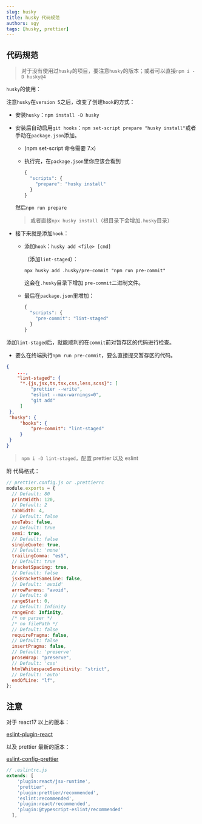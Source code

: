 ```yaml
---
slug: husky
title: husky 代码规范
authors: sgy
tags: [husky, prettier]
---
```


## 代码规范

> 对于没有使用过`husky`的项目，要注意`husky`的版本；或者可以直接`npm i -D husky@4`

`husky`的使用：

注意`husky`在`version 5`之后，改变了创建`hook`的方式：

- 安装`husky`：`npm install -D husky `

- 安装后自动启用`git hooks`：`npm set-script prepare "husky install"`或者手动在`package.json`添加。

  - (npm set-script 命令需要 7.x)

  - 执行完，在`package.json`里你应该会看到

    ```js
    {
      "scripts": {
        "prepare": "husky install"
      }
    }
    ```

  然后`npm run prepare`

  > 或者直接`npx husky install`（根目录下会增加`.husky`目录）

- 接下来就是添加`hook`：

  - 添加`hook`：`husky add <file> [cmd]`

    （添加`lint-staged`）：

    ```shell
    npx husky add .husky/pre-commit "npm run pre-commit"
    ```

    这会在`.husky`目录下增加 `pre-commit`二进制文件。

  - 最后在`package.json`里增加：

    ```js
    {
      "scripts": {
        "pre-commit": "lint-staged"
      }
    }
    ```

添加`lint-staged`后，就能顺利的在`commit`前对暂存区的代码进行检查。

- 要么在终端执行`npm run pre-commit`，要么直接提交暂存区的代码。

```json
{
	...,
	"lint-staged": {
     "*.{js,jsx,ts,tsx,css,less,scss}": [
         "prettier --write",
         "eslint --max-warnings=0",
         "git add"
     ]
 },
 "husky": {
     "hooks": {
         "pre-commit": "lint-staged"
     }
 }
}
```

> `npm i -D lint-staged`，配置 prettier 以及 eslint

附 代码格式：

```js
// prettier.config.js or .prettierrc
module.exports = {
  // Default: 80
  printWidth: 120,
  // Default: 2
  tabWidth: 4,
  // Default: false
  useTabs: false,
  // Default: true
  semi: true,
  // Default: false
  singleQuote: true,
  // Default: 'none'
  trailingComma: "es5",
  // Default: true
  bracketSpacing: true,
  // Default: false
  jsxBracketSameLine: false,
  // Default: 'avoid'
  arrowParens: "avoid",
  // Default: 0
  rangeStart: 0,
  // Default: Infinity
  rangeEnd: Infinity,
  /* no parser */
  /* no filePath */
  // Default: false
  requirePragma: false,
  // Default: false
  insertPragma: false,
  // Default: 'preserve'
  proseWrap: "preserve",
  // Default: 'css'
  htmlWhitespaceSensitivity: "strict",
  // Default: 'auto'
  endOfLine: "lf",
};
```

## 注意

对于 react17 以上的版本：

[eslint-plugin-react](https://github.com/yannickcr/eslint-plugin-react#configuration)

以及 prettier 最新的版本：

[eslint-config-prettier](https://github.com/prettier/eslint-config-prettier/blob/main/CHANGELOG.md#version-800-2021-02-21)

```js
// .eslintrc.js
extends: [
    'plugin:react/jsx-runtime',
    'prettier',
    'plugin:prettier/recommended',
    'eslint:recommended',
    'plugin:react/recommended',
    'plugin:@typescript-eslint/recommended'
  ],
```
